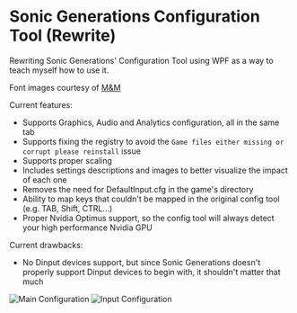 # Sonic Generations Configuration Tool (Rewrite)

Rewriting Sonic Generations' Configuration Tool using WPF as a way to teach myself how to use it.

Font images courtesy of [M&M](https://github.com/ActualMandM)

Current features:

- Supports Graphics, Audio and Analytics configuration, all in the same tab
- Supports fixing the registry to avoid the `Game files either missing or corrupt please reinstall` issue
- Supports proper scaling
- Includes settings descriptions and images to better visualize the impact of each one
- Removes the need for DefaultInput.cfg in the game's directory
- Ability to map keys that couldn't be mapped in the original config tool (e.g. TAB, Shift, CTRL...)
- Proper Nvidia Optimus support, so the config tool will always detect your high performance Nvidia GPU

Current drawbacks:
- No Dinput devices support, but since Sonic Generations doesn't properly support Dinput devices to begin with, it shouldn't matter that much

![Main Configuration](https://raw.githubusercontent.com/PTKickass/GenerationsConfigTool_Rewrite/master/Images/Config.png)
![Input Configuration](https://raw.githubusercontent.com/PTKickass/GenerationsConfigTool_Rewrite/master/Images/InputConfig.png)
